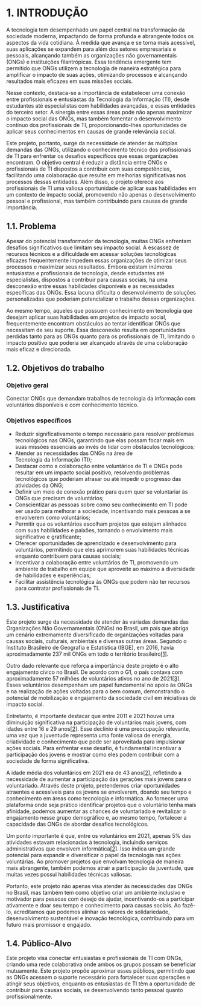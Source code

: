 # 1. INTRODUÇÃO

A tecnologia tem desempenhado um papel central na transformação da sociedade moderna, impactando de forma profunda e abrangente todos os aspectos da vida cotidiana. À medida que avança e se torna mais acessível, suas aplicações se expandem para além dos setores empresariais e pessoais, alcançando também as organizações não governamentais (ONGs) e instituições filantrópicas. Essa tendência emergente tem permitido que ONGs utilizem a tecnologia de maneira estratégica para amplificar o impacto de suas ações, otimizando processos e alcançando resultados mais eficazes em suas missões sociais.

Nesse contexto, destaca-se a importância de estabelecer uma conexão entre profissionais e entusiastas da Tecnologia da Informação (TI), desde estudantes até especialistas com habilidades avançadas, e essas entidades do terceiro setor. A sinergia entre essas áreas pode não apenas maximizar o impacto social das ONGs, mas também fomentar o desenvolvimento contínuo dos profissionais de TI, proporcionando-lhes oportunidades de aplicar seus conhecimentos em causas de grande relevância social.

Este projeto, portanto, surge da necessidade de atender às múltiplas demandas das ONGs, utilizando o conhecimento técnico dos profissionais de TI para enfrentar os desafios específicos que essas organizações encontram. O objetivo central é reduzir a distância entre ONGs e profissionais de TI dispostos a contribuir com suas competências, facilitando uma colaboração que resulte em melhorias significativas nos processos dessas entidades. Além disso, o projeto oferece aos profissionais de TI uma valiosa oportunidade de aplicar suas habilidades em um contexto de impacto social, promovendo não apenas o desenvolvimento pessoal e profissional, mas também contribuindo para causas de grande importância.

## 1.1. Problema

Apesar do potencial transformador da tecnologia, muitas ONGs enfrentam desafios significativos que limitam seu impacto social. A escassez de recursos técnicos e a dificuldade em acessar soluções tecnológicas eficazes frequentemente impedem essas organizações de otimizar seus processos e maximizar seus resultados. Embora existam inúmeros entusiastas e profissionais de tecnologia, desde estudantes até especialistas, dispostos a contribuir para causas sociais, há uma desconexão entre essas habilidades disponíveis e as necessidades específicas das ONGs. Essa lacuna dificulta o desenvolvimento de soluções personalizadas que poderiam potencializar o trabalho dessas organizações.

Ao mesmo tempo, aqueles que possuem conhecimento em tecnologia que desejam aplicar suas habilidades em projetos de impacto social, frequentemente encontram obstáculos ao tentar identificar ONGs que necessitam de seu suporte. Essa desconexão resulta em oportunidades perdidas tanto para as ONGs quanto para os profissionais de TI, limitando o impacto positivo que poderia ser alcançado através de uma colaboração mais eficaz e direcionada.

## 1.2. Objetivos do trabalho

### Objetivo geral

Conectar ONGs que demandam trabalhos de tecnologia da informação com voluntários disponíveis e com conhecimento técnico.

### Objetivos específicos

- Reduzir significativamente o tempo necessário para resolver problemas tecnológicos nas ONGs, garantindo que elas possam focar mais em suas missões essenciais ao invés de lidar com obstáculos tecnológicos;
- Atender as necessidades das ONGs na área de Tecnologia da Informação (TI);
- Destacar como a colaboração entre voluntários de TI e ONGs pode resultar em um impacto social positivo, resolvendo problemas tecnológicos que poderiam atrasar ou até impedir o progresso das atividades da ONG;
- Definir um meio de conexão prático para quem quer se voluntariar às ONGs que precisam de voluntários;
- Conscientizar as pessoas sobre como seu conhecimento em TI pode ser usado para melhorar a sociedade, incentivando mais pessoas a se envolverem como voluntários;
- Permitir que os voluntários escolham projetos que estejam alinhados com suas habilidades e paixões, tornando o envolvimento mais significativo e gratificante;
- Oferecer oportunidades de aprendizado e desenvolvimento para voluntários, permitindo que eles aprimorem suas habilidades técnicas enquanto contribuem para causas sociais;
- Incentivar a colaboração entre voluntários de TI, promovendo um ambiente de trabalho em equipe que aproveite ao máximo a diversidade de habilidades e experiências;
- Facilitar assistência tecnológica às ONGs que podem não ter recursos para contratar profissionais de TI.

## 1.3. Justificativa

Este projeto surge da necessidade de atender às variadas demandas das Organizações Não Governamentais (ONGs) no Brasil, um país que abriga um cenário extremamente diversificado de organizações voltadas para causas sociais, culturais, ambientais e diversas outras áreas. Segundo o Instituto Brasileiro de Geografia e Estatística (IBGE), em 2016, havia aproximadamente 237 mil ONGs em todo o território brasileiro[[1]](../docs/referencias.md).

Outro dado relevante que reforça a importância deste projeto é o alto engajamento cívico no Brasil. De acordo com o G1, o país contava com aproximadamente 57 milhões de voluntários ativos no ano de 2021[[3]](../docs/referencias.md). Esses voluntários desempenham um papel fundamental no apoio às ONGs e na realização de ações voltadas para o bem comum, demonstrando o potencial de mobilização e engajamento da sociedade civil em iniciativas de impacto social.

Entretanto, é importante destacar que entre 2011 e 2021 houve uma diminuição significativa na participação de voluntários mais jovens, com idades entre 16 e 29 anos[[2]](../docs/referencias.md). Esse declínio é uma preocupação relevante, uma vez que a juventude representa uma fonte valiosa de energia, criatividade e conhecimento que pode ser aproveitada para impulsionar ações sociais. Para enfrentar esse desafio, é fundamental incentivar a participação dos jovens e mostrar como eles podem contribuir com a sociedade de forma significativa.

A idade média dos voluntários em 2021 era de 43 anos[[2]](../docs/referencias.md), refletindo a necessidade de aumentar a participação das gerações mais jovens para o voluntariado. Através deste projeto, pretendemos criar oportunidades atraentes e acessíveis para os jovens se envolverem, doando seu tempo e conhecimento em áreas como tecnologia e informática. Ao fornecer uma plataforma onde seja prático identificar projetos que o voluntário tenha mais afinidade, podemos aumentar as chances de voluntariado e revitalizar o engajamento nesse grupo demográfico e, ao mesmo tempo, fortalecer a capacidade das ONGs de abordar desafios tecnológicos.

Um ponto importante é que, entre os voluntários em 2021, apenas 5% das atividades estavam relacionadas à tecnologia, incluindo serviços administrativos que envolvem informática[[2]](../docs/referencias.md). Isso indica um grande potencial para expandir e diversificar o papel da tecnologia nas ações voluntárias. Ao promover projetos que envolvam tecnologia de maneira mais abrangente, também podemos atrair a participação da juventude, que muitas vezes possui habilidades técnicas valiosas.

Portanto, este projeto não apenas visa atender às necessidades das ONGs no Brasil, mas também tem como objetivo criar um ambiente inclusivo e motivador para pessoas com desejo de ajudar, incentivando-os a participar ativamente e doar seu tempo e conhecimento para causas sociais. Ao fazê-lo, acreditamos que podemos alinhar os valores de solidariedade, desenvolvimento sustentável e inovação tecnológica, contribuindo para um futuro mais promissor e engajado.

## 1.4. Público-Alvo

Este projeto visa conectar entusiastas e profissionais de TI com ONGs, criando uma rede colaborativa onde ambos os grupos possam se beneficiar mutuamente. Este projeto propõe aproximar esses públicos, permitindo que as ONGs acessem o suporte necessário para fortalecer suas operações e atingir seus objetivos, enquanto os entusiastas de TI têm a oportunidade de contribuir para causas sociais, se desenvolvendo tanto pessoal quanto profissionalmente.